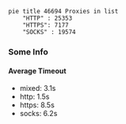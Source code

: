 
```mermaid
pie title 46694 Proxies in list
    "HTTP" : 25353
    "HTTPS": 7177
    "SOCKS" : 19574
```

### Some Info
#### Average Timeout

- mixed: 3.1s
- http: 1.5s
- https: 8.5s
- socks: 6.2s